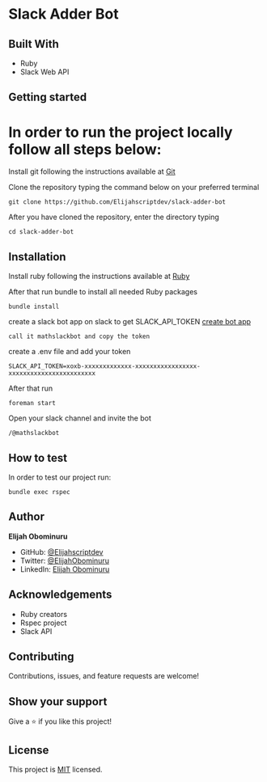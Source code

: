 # Slack Adder Bot

## Built With

- Ruby
- Slack Web API

## Getting started
# In order to run the project locally follow all steps below:
Install git following the instructions available at [Git](https://git-scm.com/downloads)

Clone the repository typing the command below on your preferred terminal

    git clone https://github.com/Elijahscriptdev/slack-adder-bot

After you have cloned the repository, enter the directory typing 
        
    cd slack-adder-bot

## Installation
Install ruby following the instructions available at [Ruby](https://www.ruby-lang.org/en/downloads/)

After that run bundle to install all needed Ruby packages

    bundle install
    
create a slack bot app on slack to get SLACK_API_TOKEN [create bot app](https://www.slack.com/services/new/bot)

    call it mathslackbot and copy the token
    
create a .env file and add your token
    
    SLACK_API_TOKEN=xoxb-xxxxxxxxxxxxx-xxxxxxxxxxxxxxxxx-xxxxxxxxxxxxxxxxxxxxxxxx

After that run

    foreman start
    
Open your slack channel and invite the bot

    /@mathslackbot


## How to test

In order to test our project run:

    bundle exec rspec

## Author

**Elijah Obominuru**

- GitHub: [@Elijahscriptdev](https://github.com/Elijahscriptdev)
- Twitter: [@ElijahObominuru](https://twitter.com/ElijahObominuru)
- LinkedIn: [Elijah Obominuru](https://www.linkedin.com/in/elijah-obominuru/)

## Acknowledgements
- Ruby creators
- Rspec project
- Slack API

##  Contributing

Contributions, issues, and feature requests are welcome!

## Show your support

Give a ⭐️ if you like this project!

## License

This project is [MIT](./LICENSE) licensed.

